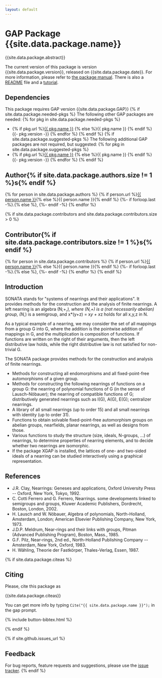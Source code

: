```yaml
---
layout: default
---
```


# GAP Package {{site.data.package.name}}

{{site.data.package.abstract}}

The current version of this package is version {{site.data.package.version}}, released on {{site.data.package.date}}.
For more information, please refer to [the package manual]({{site.data.package.doc-html}}).
There is also a [README](README.html) file and a [tutorial](htm/tut/chapters.htm).

## Dependencies

This package requires GAP version {{site.data.package.GAP}}
{% if site.data.package.needed-pkgs %}
The following other GAP packages are needed:
{% for pkg in site.data.package.needed-pkgs %}
- {% if pkg.url %}<a href="{{ pkg.url }}">{{ pkg.name }}</a> {% else %}{{ pkg.name }} {% endif %}
  {{- pkg.version -}}
{% endfor %}
{% endif %}
{% if site.data.package.suggested-pkgs %}
The following additional GAP packages are not required, but suggested:
{% for pkg in site.data.package.suggested-pkgs %}
- {% if pkg.url %}<a href="{{ pkg.url }}">{{ pkg.name }}</a> {% else %}{{ pkg.name }} {% endif %}
  {{- pkg.version -}}
{% endfor %}
{% endif %}


## Author{% if site.data.package.authors.size != 1 %}s{% endif %}
{% for person in site.data.package.authors %}
 {% if person.url %}<a href="{{ person.url }}">{{ person.name }}</a>{% else %}{{ person.name }}{% endif %}
 {%- if forloop.last -%}.{% else %}, {%- endif -%}
{% endfor %}

{% if site.data.package.contributors and site.data.package.contributors.size > 0 %}
## Contributor{% if site.data.package.contributors.size != 1 %}s{% endif %}
 {% for person in site.data.package.contributors %}
  {% if person.url %}<a href="{{ person.url }}">{{ person.name }}</a>{% else %}{{ person.name }}{% endif %}
  {%- if forloop.last -%}.{% else %}, {%- endif -%}
 {% endfor %}
{% endif %}

Introduction
------------

 SONATA stands for "systems of nearrings and their applications". It provides methods for the construction and the analysis of finite nearrings. A left nearring is an algebra (N;+,*), where (N,+) is a (not necessarily abelian) group, (N,*) is a semigroup, and x*(y+z) = x*y + x*z holds for all x,y,z in N.

 As a typical example of a nearring, we may consider the set of all mappings from a group G into G, where the addition is the pointwise addition of mappings in G, and the multiplication is composition of functions. If functions are written on the right of their arguments, then the left distributive law holds, while the right distributive law is not satisfied for non-trivial G.

The SONATA package provides methods for the construction and analysis of finite nearrings.

- Methods for constructing all endomorphisms and all fixed-point-free automorphisms of a given group.
- Methods for constructing the following nearrings of functions on a group G:
        the nearring of polynomial functions of G (in the sense of Lausch-Nöbauer);
        the nearring of compatible functions of G;
        distributively generated nearrings such as I(G), A(G), E(G);
        centralizer nearrings. 
- A library of all small nearrings (up to order 15) and all small nearrings with identity (up to order 31).
- Functions to obtain solvable fixed-point-free automorphism groups on abelian groups, nearfields, planar nearrings, as well as designs from those.
- Various functions to study the structure (size, ideals, N-groups, ...) of nearrings, to determine properties of nearring elements, and to decide whether two nearrings are isomorphic.
- If the package XGAP is installed, the lattices of one- and two-sided ideals of a nearring can be studied interactively using a graphical representation. 


References
----------

- J.R. Clay, Nearrings: Geneses and applications, Oxford University Press -- Oxford, New York, Tokyo, 1992.
- C. Cotti Ferrero and G. Ferrero, Nearrings. some developments linked to semigroups and groups, Kluwer Academic Publishers, Dordrecht, Boston, London, 2002.
- H. Lausch and W. Nöbauer, Algebra of polynomials, North-Holland, Amsterdam, London; American Elsevier Publishing Company, New York, 1973.
- J.D.P. Meldrum, Near-rings and their links with groups, Pitman (Advanced Publishing Program), Boston, Mass., 1985.
- G.F. Pilz, Near-rings, 2nd ed., North-Holland Publishing Company -- Amsterdam, New York, Oxford, 1983.
- H. Wähling, Theorie der Fastkörper, Thales-Verlag, Essen, 1987. 



{% if site.data.package.citeas %}
## Citing

Please, cite this package as

{{site.data.package.citeas}}

You can get more info by typing `Cite("{{ site.data.package.name }}");` in the gap prompt.

{% include button-bibtex.html %}

{% endif %}


{% if site.github.issues_url %}
## Feedback

For bug reports, feature requests and suggestions, please use the
[issue tracker]({{site.github.issues_url}}).
{% endif %}
